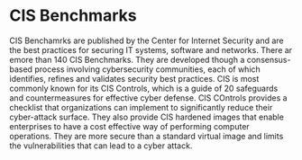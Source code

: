# CIS Benchmarks

CIS Benchamrks are published by the Center for Internet Security and are the best practices for securing IT systems, software and networks. There ar emore than 140 CIS Benchmarks. They are developed though a consensus-based process involving cybersecurity communities, each of which identifies, refines and validates security best practices. CIS is most commonly known for its CIS Controls, which is a guide of 20 safeguards and countermeasures for effective cyber defense. CIS COntrols provides a checklist that organizations can implement to significantly reduce their cyber-attack surface. They also provide CIS hardened images that enable enterprises to have a cost effective way of performing computer operations. They are more secure than a standard virtual image and limits the vulnerabilities that can lead to a cyber attack. 